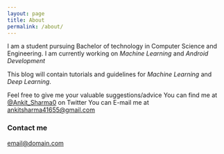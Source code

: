 ```yaml
---
layout: page
title: About
permalink: /about/
---
```


I am a student pursuing Bachelor of technology in Computer Science and Engineering.
I am currently working on *Machine Learning* and *Android Development*

This blog will contain tutorials and guidelines for *Machine Learning* and *Deep Learning*.

Feel free to give me your valuable suggestions/advice
You can find me at [@Ankit_Sharma0](https://twitter.com/Ankit_Sharma0) on Twitter
You can E-mail me at [ankitsharma41655@gmail.com](mailt0:ankitsharma41655@gmail.com)

### Contact me

[email@domain.com](mailto:ankitsharma41655@gmail.com)